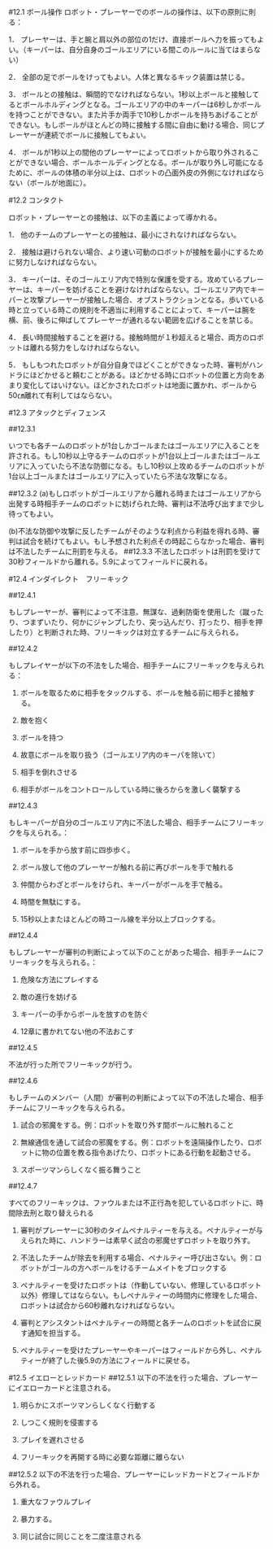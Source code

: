 #12.1 ボール操作
ロボット・プレーヤーでのボールの操作は、以下の原則に則る：<br>

1．	プレーヤーは、手と腕と肩以外の部位の1だけ、直接ボールへ力を振ってもよい。（キーパーは、自分自身のゴールエリアにいる間このルールに当てはまらない）<br>

2．	全部の足でボールをけってもよい。人体と異なるキック装置は禁じる。<br>

3．	ボールとの接触は、瞬間的でなければならない。1秒以上ボールと接触してるとボールホルディングとなる。ゴールエリアの中のキーパーは6秒しかボールを持つことができない。また片手か両手で10秒しかボールを持ちあげることができない。もしボールがほとんどの時に接触する間に自由に動ける場合、同じプレーヤーが連続でボールに接触してもよい。<br>

4．	ボールが1秒以上の間他のプレーヤーによってロボットから取り外されることができない場合、ボールホールディングとなる。ボールが取り外し可能になるために、ボールの体積の半分以上は、ロボットの凸面外皮の外側になければならない（ボールが地面に）。

#12.2 コンタクト

ロボット・プレーヤーとの接触は、以下の主義によって導かれる。

1．	他のチームのプレーヤーとの接触は、最小にされなければならない。

2．	接触は避けられない場合、より速い可動のロボットが接触を最小にするために努力しなければならない。

3．	キーパーは、そのゴールエリア内で特別な保護を受する。攻めているプレーヤーは、キーパーを妨げることを避けなければならない。ゴールエリア内でキーパーと攻撃プレーヤーが接触した場合、オブストラクションとなる。歩いている時と立っている時この規則を不適当に利用することによって、キーパーは腕を横、前、後ろに伸ばしてプレーヤーが通れるない範囲を広げることを禁じる。

4．	長い時間接触することを避ける。接触時間が１秒超えると場合、両方のロボットは離れる努力をしなければならない。

5．	もしもつれたロボットが自分自身でほどくことができなった時、審判がハンドラにほどかせると頼むことがある。ほどかせる時にロボットの位置と方向をあまり変化してはいけない。ほどかされたロボットは地面に置かれ、ボールから50㎝離れて有利してはならない。

#12.3 アタックとディフェンス

##12.3.1

いつでも各チームのロボットが1台しかゴールまたはゴールエリアに入ることを許される。もし10秒以上守るチームのロボットが1台以上ゴールまたはゴールエリアに入っていたら不法な防御になる。もし10秒以上攻めるチームのロボットが1台以上ゴールまたはゴールエリアに入っていたら不法な攻撃になる。

##12.3.2
(a)もしロボットがゴールエリアから離れる時またはゴールエリアから出発する時相手チームのロボットに妨げられた時、審判は不法呼び出すまで少し待ってもよい。

(b)不法な防御や攻撃に反したチームがそのような利点から利益を得れる時、審判は試合を続けてもよい。もし予想された利点その時起こらなかった場合、審判は不法したチームに刑罰を与える。
##12.3.3
不法したロボットは刑罰を受けて30秒フィールドから離れる。5.9によってフィールドに戻れる。

#12.4 インダイレクト　フリーキック

##12.4.1

もしプレーヤーが、審判によって不注意、無謀な、過剰防衛を使用した（蹴ったり、つまずいたり、何かにジャンプしたり、突っ込んだり、打ったり、相手を押したり）と判断された時、フリーキックは対立するチームに与えられる。

##12.4.2

もしプレイヤーが以下の不法をした場合、相手チームにフリーキックを与えられる：

1. ボールを取るために相手をタックルする、ボールを触る前に相手と接触する。

2. 敵を抱く

3. ボールを持つ

4. 故意にボールを取り扱う（ゴールエリア内のキーパを除いて）

5. 相手を倒れさせる

6. 相手がボールをコントロールしている時に後ろからを激しく襲撃する

##12.4.3

もしキーパーが自分のゴールエリア内に不法した場合、相手チームにフリーキックを与えられる。：

1. ボールを手から放す前に四歩歩く。

2. ボール放して他のプレーヤーが触れる前に再びボールを手で触れる

3. 仲間からわざとボールをけられ、キーパーがボールを手で触る。

4. 時間を無駄にする。

5. 15秒以上またほとんどの時コール線を半分以上ブロックする。

##12.4.4

もしプレーヤーが審判の判断によって以下のことがあった場合、相手チームにフリーキックを与えられる。：

1. 危険な方法にプレイする

2. 敵の進行を妨げる

3. キーパーの手からボールを放すのを防ぐ

4. 12章に書かれてない他の不法おこす

##12.4.5

不法が行った所でフリーキックが行う。

##12.4.6

もしチームのメンバー（人間）が審判の判断によって以下の不法した場合、相手チームにフリーキックを与えられる。

1. 試合の邪魔をする。例：ロボットを取り外す間ボールに触れること

2. 無線通信を通して試合の邪魔をする。例：ロボットを遠隔操作したり、ロボットに物の位置を教る指令あげたり、ロボットにある行動を起動させる。

3. スポーツマンらしくなく振る舞うこと

##12.4.7

すべてのフリーキックは、ファウルまたは不正行為を犯しているロボットに、時間除去刑と取り替えられる

1. 審判がプレーヤーに30秒のタイムペナルティーを与える。ペナルティーが与えられた時に、ハンドラーは素早く試合の邪魔せずロボットを取り外す。

2. 不法したチームが除去を利用する場合、ペナルティー呼び出さない。例：ロボットがゴールの方へボールをけるチームメイトをブロックする

3. ペナルティーを受けたロボットは（作動していない、修理しているロボット以外）修理してはならない。もしペナルティーの時間内に修理をした場合、ロボットは試合から60秒離れなければならない。

4. 審判とアシスタントはペナルティーの時間と各チームのロボットを試合に戻す通知を担当する。

5. ペナルティーを受けたプレーヤーやキーパーはフィールドから外し、ペナルティーが終了した後5.9の方法にフィールドに戻せる。

#12.5 イエローとレッドカード
##12.5.1
以下の不法を行った場合、プレーヤーにイエローカードと注意される。

1. 明らかにスポーツマンらしくなく行動する

2. しつこく規則を侵害する

3. プレイを遅れさせる

4. フリーキックを再開する時に必要な距離に離らない

##12.5.2
以下の不法を行った場合、プレーヤーにレッドカードとフィールドから外れる。

1. 重大なファウルプレイ

2. 暴力する。

3. 同じ試合に同じことを二度注意される
